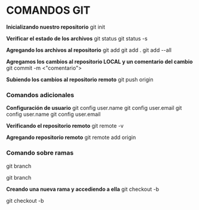 # COMANDOS GIT

**Inicializando nuestro repositorio**
git init

**Verificar el estado de los archivos**
git status
git status -s

**Agregando los archivos al repositorio**
git add <nombre archivo>
git add .
git add --all

**Agregamos los cambios al repositorio LOCAL y un comentario del cambio**
git commit -m <"comentario">

**Subiendo los cambios al repositorio remoto**
git push origin <rama principal>

### Comandos adicionales
**Configuración de usuario**
git config user.name
git config user.email
git config user.name <usuario github>
git config user.email <correo github>

**Verificando el repositorio remoto**
git remote -v

**Agregando repositorio remoto**
git remote add origin <enlace repositorio github>

### Comando sobre ramas

git branch


git branch <nueva-rama>

**Creando una nueva rama y accediendo a ella**
git checkout -b <nueva-rama>


git checkout -b